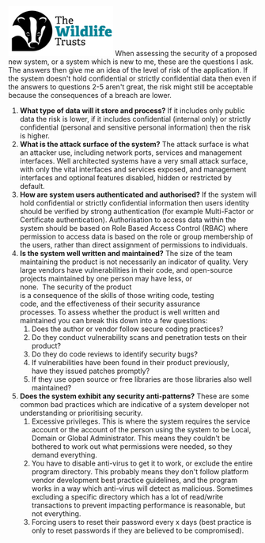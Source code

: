 <img src="/Levels/twt-logo.png" height="100">
When assessing the security of a proposed new system, or a system which is new to me, these are the questions I ask.  The answers then give me an idea of the level of risk of the application.  If the system doesn't hold confidential or strictly confidential data then even if the answers to questions 2-5 aren't great, the risk might still be acceptable because the consequences of a breach are lower.

1. **What type of data will it store and process?** If it includes only public data the risk is lower, if it includes confidential (internal only) or strictly confidential (personal and sensitive personal information) then the risk is higher.
2. **What is the attack surface of the system?** The attack surface is what an attacker use, including network ports, services and management interfaces.  Well architected systems have a very small attack surface, with only the vital interfaces and services exposed, and management interfaces and optional features disabled, hidden or restricted by default.
3. **How are system users authenticated and authorised?** If the system will hold confidential or strictly confidential information then users identity should be verified by strong authentication (for example Multi-Factor or Certificate authentication). Authorisation to access data within the system should be based on Role Based Access Control (RBAC) where permission to access data is based on the role or group membership of the users, rather than direct assignment of permissions to individuals.
4. **Is the system well written and maintained?** The size of the team maintaining the product is not necessarily an indicator of quality. Very large vendors have vulnerabilities in their code, and open-source projects maintained by one person may have less, or none.  The security of the product is a consequence of the skills of those writing code, testing code, and the effectiveness of their security assurance processes. To assess whether the product is well written and maintained you can break this down into a few questions:
	1. Does the author or vendor follow secure coding practices?
	2. Do they conduct vulnerability scans and penetration tests on their product?
	3. Do they do code reviews to identify security bugs?
	4. If vulnerabilities have been found in their product previously, have they issued patches promptly?
	5. If they use open source or free libraries are those libraries also well maintained?
5. **Does the system exhibit any security anti-patterns?** These are some common bad practices which are indicative of a system developer not understanding or prioritising security.
	1. Excessive privileges. This is where the system requires the service account or the account of the person using the system to be Local, Domain or Global Administrator. This means they couldn't be bothered to work out what permissions were needed, so they demand everything.
	2. You have to disable anti-virus to get it to work, or exclude the entire program directory. This probably means they don't follow platform vendor development best practice guidelines, and the program works in a way which anti-virus will detect as malicious. Sometimes excluding a specific directory which has a lot of read/write transactions to prevent impacting performance is reasonable, but not everything.
	3. Forcing users to reset their password every x days (best practice is only to reset passwords if they are believed to be compromised).